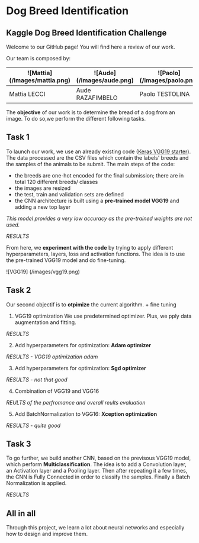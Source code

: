 # Dog Breed Identification
## Kaggle Dog Breed Identification Challenge

Welcome to our GitHub page! You will find here a review of our work.

Our team is composed by:

![Mattia] (/images/mattia.png)|![Aude] (/images/aude.png)|![Paolo] (/images/paolo.png)            
------------ | ------------ |------------ 
  Mattia LECCI |   Aude RAZAFIMBELO |   Paolo TESTOLINA

The **objective** of our work is to determine the bread of a dog from an image. To do so,we perform the different following tasks.


## Task 1

To launch our work, we use an already existing code ([Keras VGG19 starter](https://www.kaggle.com/orangutan/keras-vgg19-starter/notebook)). The data processed are the CSV files which contain the labels' breeds and the samples of the animals to be submit. The main steps of the code:
* the breeds are one-hot encoded for the final submission; there are in total 120 different breeds/ classes
* the images are resized
* the test, train and validation sets are defined
* the CNN architecture is built using a **pre-trained model VGG19** and adding a new top layer

*This model provides a very low accuracy as the pre-trained weights are not used.*

*RESULTS*

From here, we **experiment with the code** by trying to apply different hyperparameters, layers, loss and activation functions.
The idea is to use the pre-trained VGG19 model and do fine-tuning.

![VGG19] (/images/vgg19.png)  


## Task 2

Our second objectif is to **otpimize** the current algorithm. + fine tuning

1. VGG19 optimization
We use predetermined optimizer. Plus, we pply data augmentation and fitting.

*RESULTS*

2. Add hyperparameters for optimization: **Adam optimizer**

*RESULTS - VGG19 optimization adam*

3. Add hyperparameters for optimization: **Sgd optimizer**

*RESULTS - not that good*

4. Combination of VGG19 and VGG16

*REULTS of the perfromance and overall reults evaluation*

5. Add BatchNormalization to VGG16: **Xception optimization**

*RESULTS - quite good*


## Task 3

To go further, we build another CNN, based on the previsous VGG19 model, which perform **Multiclassification**.
The idea is to add a Convolution layer, an Activation layer and a Pooling layer. Then after repeating it a few times, the CNN is Fully Connected in order to classify the samples. Finally a Batch Normalization is applied.

*RESULTS*

## All in all

Through this project, we learn a lot about neural networks and especially how to design and improve them. 
